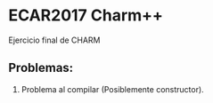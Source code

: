 # ECAR2017 Charm++

Ejercicio final de CHARM

## Problemas:
1. Problema al compilar (Posiblemente constructor).

